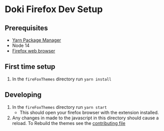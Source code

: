 # Doki Firefox Dev Setup

## Prerequisites

- [Yarn Package Manager](https://classic.yarnpkg.com/en/docs/install/#debian-stable)
- Node 14
- [Firefox web browser](https://www.mozilla.org/en-US/firefox/new/)

## First time setup

1. In the `fireFoxThemes` directory run `yarn install`

## Developing

1. In the `fireFoxThemes` directory run `yarn start`
    - This should open your firefox browser with the extension installed.
1. Any changes in made to the javascript in this directory should cause a reload. To Rebuild the themes see the [contributing file](../CONTRIBUTING.md)

